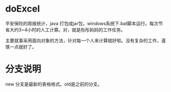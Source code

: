 # doExcel

平安保险的周报统计，java 打包成jar包，windows系统下.bat脚本运行。每次节省大约3~4小时的人工计算。对，就是彤彤妈妈的工作任务。

主要就事采用面向对象的方法，针对每一个人来计算就好啦。没有复杂的工作，谨慎一点就好了。


# 分支说明

new 分支是最新的表格格式。old是之前的分支。
